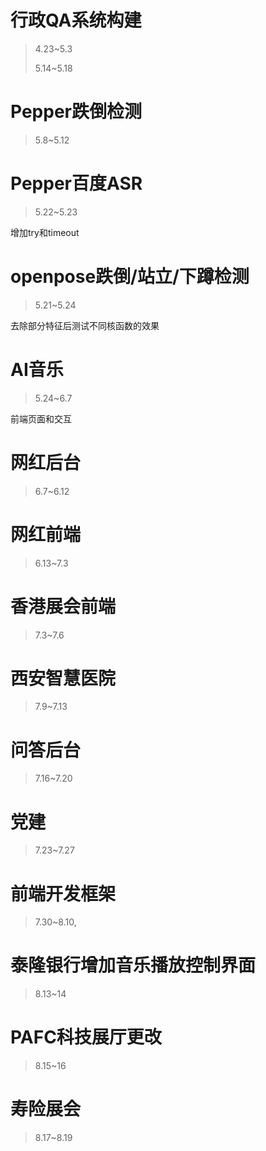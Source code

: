 # 行政QA系统构建

> 4.23~5.3
>
> 5.14~5.18



# Pepper跌倒检测

>5.8~5.12



# Pepper百度ASR

>5.22~5.23

增加try和timeout

# openpose跌倒/站立/下蹲检测

>5.21~5.24

去除部分特征后测试不同核函数的效果

# AI音乐

>5.24~6.7

前端页面和交互

# 网红后台

> 6.7~6.12

# 网红前端

> 6.13~7.3

# 香港展会前端

> 7.3~7.6

# 西安智慧医院

> 7.9~7.13

# 问答后台

> 7.16~7.20

# 党建

> 7.23~7.27

# 前端开发框架

> 7.30~8.10,

# 泰隆银行增加音乐播放控制界面

>8.13~14

# PAFC科技展厅更改

> 8.15~16

# 寿险展会

> 8.17~8.19













